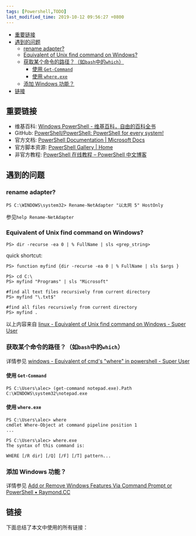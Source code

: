 ```yaml
---
tags: [Powershell,TODO]
last_modified_time: 2019-10-12 09:56:27 +0800
---
```



<p id="markdown-toc"></p>
<!-- vim-markdown-toc GFM -->

* [重要链接](#重要链接)
* [遇到的问题](#遇到的问题)
  * [rename adapter?](#rename-adapter)
  * [Equivalent of Unix find command on Windows?](#equivalent-of-unix-find-command-on-windows)
  * [获取某个命令的路径？（如`bash`中的`which`）](#获取某个命令的路径如bash中的which)
    * [使用 `Get-Command`](#使用-get-command)
    * [使用 `where.exe`](#使用-whereexe)
  * [添加 Windows 功能？](#添加-windows-功能)
* [链接](#链接)

<!-- vim-markdown-toc -->

## 重要链接
* 维基百科: [Windows PowerShell - 维基百科，自由的百科全书](https://zh.wikipedia.org/wiki/Windows_PowerShell)
* GitHub: [PowerShell/PowerShell: PowerShell for every system!](https://github.com/PowerShell/PowerShell)
* 官方文档: [PowerShell Documentation \| Microsoft Docs](https://docs.microsoft.com/en-us/powershell/)
* 官方脚本资源: [PowerShell Gallery \| Home](https://www.powershellgallery.com/)
* 非官方教程: [PowerShell 在线教程 – PowerShell 中文博客](https://www.pstips.net/powershell-online-tutorials)

## 遇到的问题
### rename adapter?
```
PS C:\WINDOWS\system32> Rename-NetAdapter "以太网 5" HostOnly
```

参见`help Rename-NetAdapter`

### Equivalent of Unix find command on Windows?
```
PS> dir -recurse -ea 0 | % FullName | sls <grep_string>
```
quick shortcut:
```
PS> function myfind {dir -recurse -ea 0 | % FullName | sls $args }

PS> cd C:\
PS> myfind "Programs" | sls "Microsoft"

#find all text files recursively from current directory
PS> myfind "\.txt$"

#find all files recursively from current directory
PS> myfind .
```

以上内容来自 [linux - Equivalent of Unix find command on Windows - Super User](https://superuser.com/questions/401495/equivalent-of-unix-find-command-on-windows?answertab=active#tab-top)

### 获取某个命令的路径？（如`bash`中的`which`）
详情参见 [windows - Equivalent of cmd's "where" in powershell - Super User](https://superuser.com/questions/675837/equivalent-of-cmds-where-in-powershell/675838)

#### 使用 `Get-Command`
```
PS C:\Users\alec> (get-command notepad.exe).Path
C:\WINDOWS\system32\notepad.exe
```

#### 使用 `where.exe`
```
PS C:\Users\alec> where
cmdlet Where-Object at command pipeline position 1
...

PS C:\Users\alec> where.exe
The syntax of this command is:

WHERE [/R dir] [/Q] [/F] [/T] pattern...
```

### 添加 Windows 功能？
详情参见 [Add or Remove Windows Features Via Command Prompt or PowerShell • Raymond.CC](https://www.raymond.cc/blog/add-or-remove-windows-features-through-the-command-prompt/)


## 链接
下面总结了本文中使用的所有链接：

<!-- link start -->

<!-- link end -->
